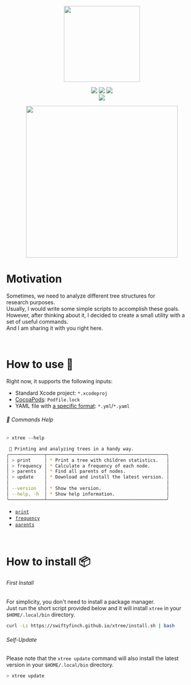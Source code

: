 <div align="center">
  <br />
  <picture>
    <source media="(prefers-color-scheme: dark)" srcset="https://github.com/swiftyfinch/xtree/assets/64660122/f05e9f11-8876-49bd-90b4-ab8c89ead850" width=200>
    <source media="(prefers-color-scheme: light)" srcset="https://github.com/swiftyfinch/xtree/assets/64660122/972080ab-e35d-47d9-816d-264aff4770dd" width=200>
    <img src="https://user-images.githubusercontent.com/25423296/163456779-a8556205-d0a5-45e2-ac17-42d089e3c3f8.png">
  </picture>
  <p align="center">
    <img src="https://img.shields.io/badge/Platform-macOS-2679eb" />
    <img src="https://img.shields.io/badge/Swift-5.10-ea5a44" />
    <img src="https://komarev.com/ghpvc/?username=swiftyfinch-xtree&label=Views&format=true&base=0" />
    <br />
    <img src="https://img.shields.io/badge/Press_★_to_pay_respects-fff?logo=github&logoColor=black" />
  </p>
  <img src="https://github.com/swiftyfinch/xtree/assets/64660122/3fdef9d7-a211-4834-8382-05620cb368a8" width=400>
</div>

# Motivation

Sometimes, we need to analyze different tree structures for research purposes.\
Usually, I would write some simple scripts to accomplish these goals.\
However, after thinking about it, I decided to create a small utility with a set of useful commands.\
And I am sharing it with you right here.

<br>

# How to use 🌳

Right now, it supports the following inputs:
- Standard Xcode project: `*.xcodeproj`
- [CocoaPods](https://cocoapods.org): `Podfile.lock`
- YAML file with [a specific format](docs/inputs/yaml.md): `*.yml`/`*.yaml`

###### 📖 Commands Help
```sh
> xtree --help

 🌳 Printing and analyzing trees in a handy way.
╭─────────────┬────────────────────────────────────────────╮
│ > print     │ * Print a tree with children statistics.   │
│ > frequency │ * Calculate a frequency of each node.      │
│ > parents   │ * Find all parents of nodes.               │
│ > update    │ * Download and install the latest version. │
│             │                                            │
│ --version   │ * Show the version.                        │
│ --help, -h  │ * Show help information.                   │
╰─────────────┴────────────────────────────────────────────╯
```
- [`print`](docs/commands-help/print.md)
- [`frequency`](docs/commands-help/frequency.md)
- [`parents`](docs/commands-help/parents.md)

<br>

# How to install 📦

###### First Install

For simplicity, you don't need to install a package manager.\
Just run the short script provided below and it will install `xtree` in your `$HOME/.local/bin` directory.
```sh
curl -Ls https://swiftyfinch.github.io/xtree/install.sh | bash
```

###### Self-Update

Please note that the `xtree update` command will also install the latest version in your `$HOME/.local/bin` directory.
```sh
> xtree update
```
